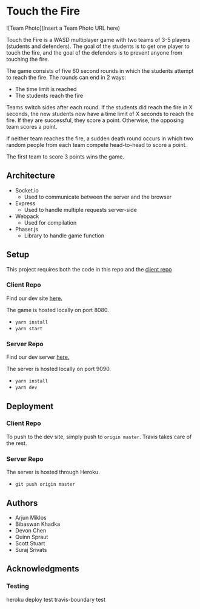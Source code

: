 # Touch the Fire
![Team Photo](Insert a Team Photo URL here)

Touch the Fire is a WASD multiplayer game with two teams of 3-5 players (students and defenders). The goal of the students is to get one player to touch the fire, and the goal of the defenders is to prevent anyone from touching the fire. 

The game consists of five 60 second rounds in which the students attempt to reach the fire. The rounds can end in 2 ways:

* The time limit is reached
* The students reach the fire

Teams switch sides after each round. If the students did reach the fire in X seconds, the new students now have a time limit of X seconds to reach the fire. If they are successful, they score a point. Otherwise, the opposing team scores a point.

If neither team reaches the fire, a sudden death round occurs in which two random people from each team compete head-to-head to score a point.

The first team to score 3 points wins the game.

## Architecture

* Socket.io
    * Used to communicate between the server and the browser
* Express
    * Used to handle multiple requests server-side
* Webpack
    * Used for compilation
* Phaser.js
    * Library to handle game function

## Setup

This project requires both the code in this repo and the [client repo](https://github.com/dartmouth-cs52-20X/project-touch-the-fire)

### Client Repo

Find our dev site [here.](http://touch-the-fire.surge.sh/)

The game is hosted locally on port 8080.

- `yarn install`
- `yarn start`

### Server Repo

Find our dev server [here.](https://touch-the-fire-api.herokuapp.com/)

The server is hosted locally on port 9090.

- `yarn install`
- `yarn dev`

## Deployment

### Client Repo

To push to the dev site, simply push to `origin master`. Travis takes care of the rest.

### Server Repo

The server is hosted through Heroku.

- `git push origin master`

## Authors

* Arjun Miklos
* Bibaswan Khadka
* Devon Chen
* Quinn Spraut
* Scott Stuart
* Suraj Srivats

## Acknowledgments

### Testing
heroku deploy test travis-boundary test